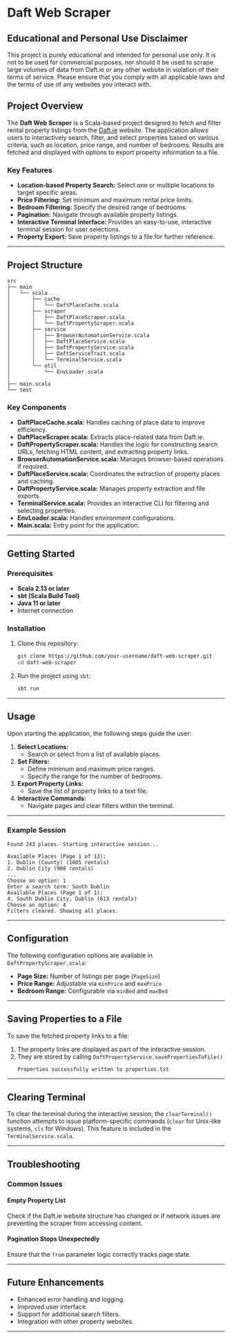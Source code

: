 # Daft Web Scraper

## Educational and Personal Use Disclaimer
This project is purely educational and intended for personal use only. 
It is not to be used for commercial purposes, nor should it be used to scrape large volumes of data from Daft.ie or any other website in violation of their terms of service. 
Please ensure that you comply with all applicable laws and the terms of use of any websites you interact with.

## Project Overview

The **Daft Web Scraper** is a Scala-based project designed to fetch and filter rental property listings from the [Daft.ie](https://www.daft.ie) website. The application allows users to interactively search, filter, and select properties based on various criteria, such as location, price range, and number of bedrooms. Results are fetched and displayed with options to export property information to a file.

### Key Features

- **Location-based Property Search:** Select one or multiple locations to target specific areas.
- **Price Filtering:** Set minimum and maximum rental price limits.
- **Bedroom Filtering:** Specify the desired range of bedrooms.
- **Pagination:** Navigate through available property listings.
- **Interactive Terminal Interface:** Provides an easy-to-use, interactive terminal session for user selections.
- **Property Export:** Save property listings to a file for further reference.

---

## Project Structure

```
src
├── main
│   └── scala
│       ├── cache
│       │   └── DaftPlaceCache.scala
│       ├── scraper
│       │   ├── DaftPlaceScraper.scala
│       │   └── DaftPropertyScraper.scala
│       ├── service
│       │   ├── BrowserAutomationService.scala
│       │   ├── DaftPlaceService.scala
│       │   ├── DaftPropertyService.scala
│       │   ├── DaftServiceTrait.scala
│       │   └── TerminalService.scala
│       └── util
│           └── EnvLoader.scala
│
├── main.scala
└── test
```

### Key Components

- **DaftPlaceCache.scala:** Handles caching of place data to improve efficiency.
- **DaftPlaceScraper.scala:** Extracts place-related data from Daft.ie.
- **DaftPropertyScraper.scala:** Handles the logic for constructing search URLs, fetching HTML content, and extracting property links.
- **BrowserAutomationService.scala:** Manages browser-based operations if required.
- **DaftPlaceService.scala:** Coordinates the extraction of property places and caching.
- **DaftPropertyService.scala:** Manages property extraction and file exports.
- **TerminalService.scala:** Provides an interactive CLI for filtering and selecting properties.
- **EnvLoader.scala:** Handles environment configurations.
- **Main.scala:** Entry point for the application.

---

## Getting Started

### Prerequisites

- **Scala 2.13 or later**
- **sbt (Scala Build Tool)**
- **Java 11 or later**
- Internet connection

### Installation

1. Clone this repository:
   ```bash
   git clone https://github.com/your-username/daft-web-scraper.git
   cd daft-web-scraper
   ```
2. Run the project using `sbt`:
   ```bash
   sbt run
   ```

---

## Usage

Upon starting the application, the following steps guide the user:

1. **Select Locations:**
    - Search or select from a list of available places.
2. **Set Filters:**
    - Define minimum and maximum price ranges.
    - Specify the range for the number of bedrooms.
3. **Export Property Links:**
    - Save the list of property links to a text file.
4. **Interactive Commands:**
    - Navigate pages and clear filters within the terminal.

---

### Example Session

```
Found 243 places. Starting interactive session...

Available Places (Page 1 of 13):
1. Dublin (County) (1005 rentals)
2. Dublin City (908 rentals)
...
Choose an option: 1
Enter a search term: South Dublin
Available Places (Page 1 of 1):
4. South Dublin City, Dublin (613 rentals)
Choose an option: 4
Filters cleared. Showing all places.
```

---

## Configuration

The following configuration options are available in `DaftPropertyScraper.scala`:

- **Page Size:** Number of listings per page (`PageSize`)
- **Price Range:** Adjustable via `minPrice` and `maxPrice`
- **Bedroom Range:** Configurable via `minBed` and `maxBed`

---

## Saving Properties to a File

To save the fetched property links to a file:

1. The property links are displayed as part of the interactive session.
2. They are stored by calling `DaftPropertyService.savePropertiesToFile()`
   ```bash
   Properties successfully written to properties.txt
   ```

---

## Clearing Terminal

To clear the terminal during the interactive session, the `clearTerminal()` function attempts to issue platform-specific commands (`clear` for Unix-like systems, `cls` for Windows). This feature is included in the `TerminalService.scala`.

---

## Troubleshooting

### Common Issues

#### Empty Property List

Check if the Daft.ie website structure has changed or if network issues are preventing the scraper from accessing content.

#### Pagination Stops Unexpectedly

Ensure that the `from` parameter logic correctly tracks page state.

---

## Future Enhancements

- Enhanced error handling and logging.
- Improved user interface.
- Support for additional search filters.
- Integration with other property websites.

---
